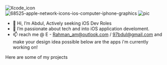 ![Xcode_icon](https://user-images.githubusercontent.com/76862160/115794663-63d41080-a39c-11eb-9806-8891488294d2.png)                                        ![68525-apple-network-icons-ios-computer-iphone-graphics](https://user-images.githubusercontent.com/76862160/115795272-9e8a7880-a39d-11eb-91cf-b99860fb30c4.png)                                        ![pic](https://user-images.githubusercontent.com/76862160/115795685-5f105c00-a39e-11eb-80e6-54d139ef30ce.png)




- 👋 Hi, I’m Abdul, Actively seeking iOS Dev Roles
- 👀 I’m passionate about tech and into iOS application develoment.
- 📫 reach me @ E - Rahman_am@outlook.com / 97bdul@gmail.com and make your design idea possible
below are the apps i'm currently working on!


Here are some of my projects
